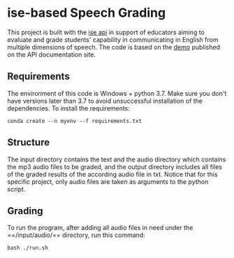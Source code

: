 # ise-based Speech Grading

This project is built with the [ise api](https://www.xfyun.cn/doc/Ise/IseAPI.html) in support of educators aiming to evaluate and grade students' capability in communicating in English from multiple dimensions of speech. The code is based on the [demo](https://xfyun-doc.xfyun.cn/1609729600054036/ise_ws_python3_demo.zip) published on the API documentation site.

## Requirements
The environment of this code is Windows + python 3.7. Make sure you don't have versions later than 3.7 to avoid unsuccessful installation of the dependencies. To install the requirements:
```
conda create --n myenv --f requirements.txt
```

## Structure
The input directory contains the text and the audio directory which contains the mp3 audio files to be graded, and the output directory includes all files of the graded results of the according audio file in txt. Notice that for this specific project, only audio files are taken as arguments to the python script.

## Grading
To run the program, after adding all audio files in need under the ==/input/audio/== directory, run this command:
```
bash ./run.sh
```
